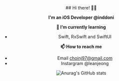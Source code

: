 
<div align=center>
## Hi there! 🙂✨


**I'm an iOS Developer @inddoni**

**🌱 I’m currently learning** 
- Swift, RxSwift and SwiftUI

**📫 How to reach me** 
- Email choinj97@gmail.com
- Instargram @leanjeong

![Anurag's GitHub stats](https://github-readme-stats.vercel.app/api?username=inddoni&show_icons=true&theme=buefy&hide=issues,stars&count_private=true) <!--contribs-->

</div>
<!-- <div align = right style="float: right;">

[![Hits](https://hits.seeyoufarm.com/api/count/incr/badge.svg?url=https%3A%2F%2Fgithub.com%2Finddoni&count_bg=%23B2A2E9&title_bg=%23434343&icon=&icon_color=%23000000&title=hits&edge_flat=false)](https://hits.seeyoufarm.com)

</div>

 -->



<!--


- 🔭 I’m currently working on ...
- 🌱 I’m currently learning ...
- 👯 I’m looking to collaborate on ...
- 🤔 I’m looking for help with ...
- 💬 Ask me about ...
- 📫 How to reach me: ...
- 😄 Pronouns: ...
- ⚡ Fun fact: ...
-->
